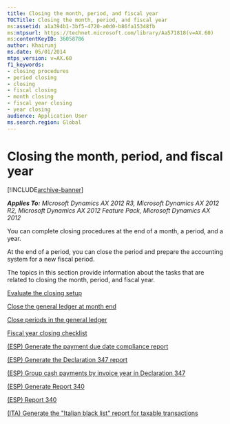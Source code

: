 ```yaml
---
title: Closing the month, period, and fiscal year
TOCTitle: Closing the month, period, and fiscal year
ms:assetid: a1a394b1-3bf5-4720-a0d0-b86fa15348fb
ms:mtpsurl: https://technet.microsoft.com/library/Aa571818(v=AX.60)
ms:contentKeyID: 36058786
author: Khairunj
ms.date: 05/01/2014
mtps_version: v=AX.60
f1_keywords:
- closing procedures
- period closing
- closing
- fiscal closing
- month closing
- fiscal year closing
- year closing
audience: Application User
ms.search.region: Global
---
```


# Closing the month, period, and fiscal year 


[!INCLUDE[archive-banner](includes/archive-banner.md)]


_**Applies To:** Microsoft Dynamics AX 2012 R3, Microsoft Dynamics AX 2012 R2, Microsoft Dynamics AX 2012 Feature Pack, Microsoft Dynamics AX 2012_

You can complete closing procedures at the end of a month, a period, and a year.

At the end of a period, you can close the period and prepare the accounting system for a new fiscal period.

The topics in this section provide information about the tasks that are related to closing the month, period, and fiscal year.

[Evaluate the closing setup](evaluate-the-closing-setup.md)

[Close the general ledger at month end](close-the-general-ledger-at-month-end.md)

[Close periods in the general ledger](close-periods-in-the-general-ledger.md)

[Fiscal year closing checklist](fiscal-year-closing-checklist.md)

[(ESP) Generate the payment due date compliance report](esp-generate-the-payment-due-date-compliance-report.md)

[(ESP) Generate the Declaration 347 report](esp-generate-the-declaration-347-report.md)

[(ESP) Group cash payments by invoice year in Declaration 347](esp-group-cash-payments-by-invoice-year-in-declaration-347.md)

[(ESP) Generate Report 340](esp-generate-report-340.md)

[(ESP) Report 340](esp-report-340.md)

[(ITA) Generate the "Italian black list" report for taxable transactions](ita-generate-the-italian-black-list-report-for-taxable-transactions.md)

  


